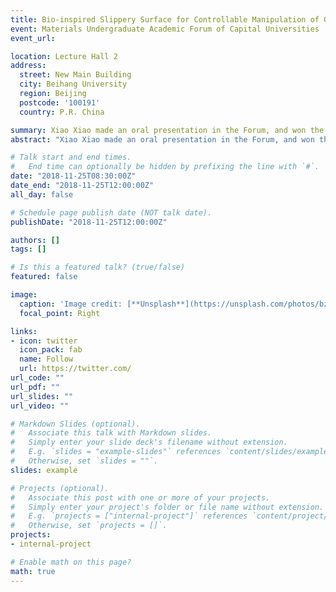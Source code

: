```yaml
---
title: Bio-inspired Slippery Surface for Controllable Manipulation of Gas Bubbles in Liquid Environment
event: Materials Undergraduate Academic Forum of Capital Universities
event_url: 

location: Lecture Hall 2
address:
  street: New Main Building
  city: Beihang University
  region: Beijing
  postcode: '100191'
  country: P.R. China

summary: Xiao Xiao made an oral presentation in the Forum, and won the honor of excellent thesis.
abstract: "Xiao Xiao made an oral presentation in the Forum, and won the honor of excellent thesis."

# Talk start and end times.
#   End time can optionally be hidden by prefixing the line with `#`.
date: "2018-11-25T08:30:00Z"
date_end: "2018-11-25T12:00:00Z"
all_day: false

# Schedule page publish date (NOT talk date).
publishDate: "2018-11-25T12:00:00Z"

authors: []
tags: []

# Is this a featured talk? (true/false)
featured: false

image:
  caption: 'Image credit: [**Unsplash**](https://unsplash.com/photos/bzdhc5b3Bxs)'
  focal_point: Right

links:
- icon: twitter
  icon_pack: fab
  name: Follow
  url: https://twitter.com/
url_code: ""
url_pdf: ""
url_slides: ""
url_video: ""

# Markdown Slides (optional).
#   Associate this talk with Markdown slides.
#   Simply enter your slide deck's filename without extension.
#   E.g. `slides = "example-slides"` references `content/slides/example-slides.md`.
#   Otherwise, set `slides = ""`.
slides: example

# Projects (optional).
#   Associate this post with one or more of your projects.
#   Simply enter your project's folder or file name without extension.
#   E.g. `projects = ["internal-project"]` references `content/project/deep-learning/index.md`.
#   Otherwise, set `projects = []`.
projects:
- internal-project

# Enable math on this page?
math: true
---
```


